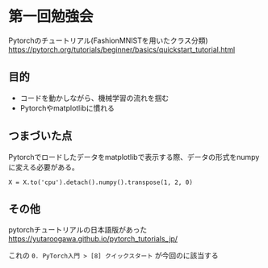 # 第一回勉強会
Pytorchのチュートリアル(FashionMNISTを用いたクラス分類)  
https://pytorch.org/tutorials/beginner/basics/quickstart_tutorial.html

## 目的
- コードを動かしながら、機械学習の流れを掴む
- Pytorchやmatplotlibに慣れる

## つまづいた点
Pytorchでロードしたデータをmatplotlibで表示する際、データの形式をnumpyに変える必要がある。
```
X = X.to('cpu').detach().numpy().transpose(1, 2, 0)
```

## その他
pytorchチュートリアルの日本語版があった  
https://yutaroogawa.github.io/pytorch_tutorials_jp/

これの `0. PyTorch入門 > [8] クイックスタート` が今回のに該当する
